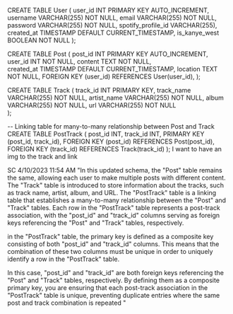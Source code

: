 CREATE TABLE User (
    user_id INT PRIMARY KEY AUTO_INCREMENT,
    username VARCHAR(255) NOT NULL,
    email VARCHAR(255) NOT NULL,
    password VARCHAR(255) NOT NULL,
    spotify_profile_id VARCHAR(255),
    created_at TIMESTAMP DEFAULT CURRENT_TIMESTAMP,
    is_kanye_west BOOLEAN NOT NULL
);

CREATE TABLE Post (
    post_id INT PRIMARY KEY AUTO_INCREMENT,
    user_id INT NOT NULL,
    content TEXT NOT NULL,    
    created_at TIMESTAMP DEFAULT CURRENT_TIMESTAMP,
    location TEXT NOT NULL,
    FOREIGN KEY (user_id) REFERENCES User(user_id),
);

CREATE TABLE Track (
    track_id INT PRIMARY KEY,
    track_name VARCHAR(255) NOT NULL,
    artist_name VARCHAR(255) NOT NULL,
    album VARCHAR(255) NOT NULL,
    url VARCHAR(255) NOT NULL    
);

-- Linking table for many-to-many relationship between Post and Track
CREATE TABLE PostTrack (
    post_id INT,
    track_id INT,
    PRIMARY KEY (post_id, track_id),
    FOREIGN KEY (post_id) REFERENCES Post(post_id),
    FOREIGN KEY (track_id) REFERENCES Track(track_id)
);
I want to have an img to the track and link 

SC 4/10/2023 11:54 AM
"In this updated schema, the "Post" table remains the same, allowing each user to make multiple posts with different content. The "Track" table is introduced to store information about the tracks, such as track name, artist, album, and URL. The "PostTrack" table is a linking table that establishes a many-to-many relationship between the "Post" and "Track" tables. Each row in the "PostTrack" table represents a post-track association, with the "post_id" and "track_id" columns serving as foreign keys referencing the "Post" and "Track" tables, respectively.

 in the "PostTrack" table, the primary key is defined as a composite key consisting of both "post_id" and "track_id" columns. This means that the combination of these two columns must be unique in order to uniquely identify a row in the "PostTrack" table.

In this case, "post_id" and "track_id" are both foreign keys referencing the "Post" and "Track" tables, respectively. By defining them as a composite primary key, you are ensuring that each post-track association in the "PostTrack" table is unique, preventing duplicate entries where the same post and track combination is repeated
"